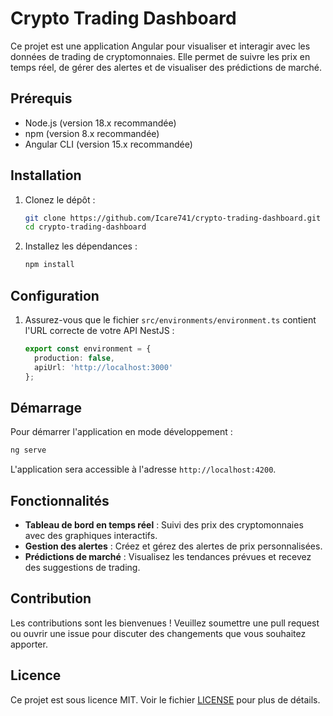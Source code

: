 # Crypto Trading Dashboard

Ce projet est une application Angular pour visualiser et interagir avec les données de trading de cryptomonnaies. Elle permet de suivre les prix en temps réel, de gérer des alertes et de visualiser des prédictions de marché.

## Prérequis

- Node.js (version 18.x recommandée)
- npm (version 8.x recommandée)
- Angular CLI (version 15.x recommandée)

## Installation

1. Clonez le dépôt :

   ```bash
   git clone https://github.com/Icare741/crypto-trading-dashboard.git
   cd crypto-trading-dashboard
   ```

2. Installez les dépendances :

   ```bash
   npm install
   ```

## Configuration

1. Assurez-vous que le fichier `src/environments/environment.ts` contient l'URL correcte de votre API NestJS :

   ```typescript
   export const environment = {
     production: false,
     apiUrl: 'http://localhost:3000'
   };
   ```

## Démarrage

Pour démarrer l'application en mode développement :

```bash
ng serve
```

L'application sera accessible à l'adresse `http://localhost:4200`.

## Fonctionnalités

- **Tableau de bord en temps réel** : Suivi des prix des cryptomonnaies avec des graphiques interactifs.
- **Gestion des alertes** : Créez et gérez des alertes de prix personnalisées.
- **Prédictions de marché** : Visualisez les tendances prévues et recevez des suggestions de trading.

## Contribution

Les contributions sont les bienvenues ! Veuillez soumettre une pull request ou ouvrir une issue pour discuter des changements que vous souhaitez apporter.

## Licence

Ce projet est sous licence MIT. Voir le fichier [LICENSE](LICENSE) pour plus de détails.
